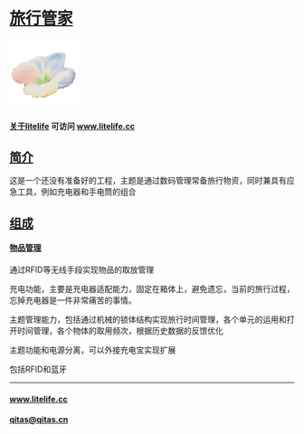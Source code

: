 ﻿# [旅行管家](https://github.com/lite-life/litelife) 

[![sites](litelife/litelife.png)](http://www.litelife.cc)

#### [关于litelife](https://github.com/lite-life/litelife) 可访问 www.litelife.cc

## [简介](https://github.com/lite-life/litelife/wiki) 

这是一个还没有准备好的工程，主题是通过数码管理常备旅行物资，同时兼具有应急工具，例如充电器和手电筒的组合

## [组成](litelife/)

#### [物品管理](https://github.com/lite-life/)

通过RFID等无线手段实现物品的取放管理

充电功能，主要是充电器适配能力，固定在箱体上，避免遗忘，当前的旅行过程，忘掉充电器是一件非常痛苦的事情。


主题管理能力，包括通过机械的锁体结构实现旅行时间管理，各个单元的运用和打开时间管理，各个物体的取用频次，根据历史数据的反馈优化

主题功能和电源分离，可以外接充电宝实现扩展

包括RFID和蓝牙


---

####  www.litelife.cc  
####   qitas@qitas.cn
